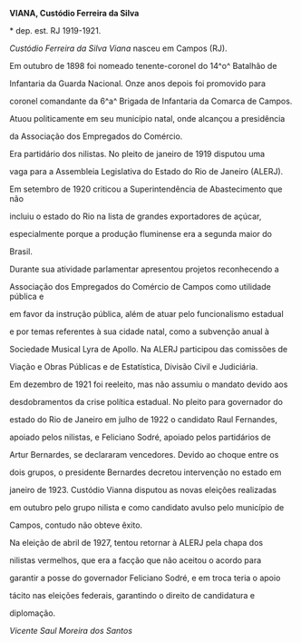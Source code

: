 **VIANA, Custódio Ferreira da Silva**



\* dep. est. RJ 1919-1921.



*Custódio Ferreira da Silva Viana* nasceu em Campos (RJ).



Em outubro de 1898 foi nomeado tenente-coronel do 14^o^ Batalhão de

Infantaria da Guarda Nacional. Onze anos depois foi promovido para

coronel comandante da 6^a^ Brigada de Infantaria da Comarca de Campos.



Atuou politicamente em seu município natal, onde alcançou a presidência

da Associação dos Empregados do Comércio.



Era partidário dos nilistas. No pleito de janeiro de 1919 disputou uma

vaga para a Assembleia Legislativa do Estado do Rio de Janeiro (ALERJ).



Em setembro de 1920 criticou a Superintendência de Abastecimento que não

incluiu o estado do Rio na lista de grandes exportadores de açúcar,

especialmente porque a produção fluminense era a segunda maior do

Brasil.



Durante sua atividade parlamentar apresentou projetos reconhecendo a

Associação dos Empregados do Comércio de Campos como utilidade pública e

em favor da instrução pública, além de atuar pelo funcionalismo estadual

e por temas referentes à sua cidade natal, como a subvenção anual à

Sociedade Musical Lyra de Apollo. Na ALERJ participou das comissões de

Viação e Obras Públicas e de Estatística, Divisão Civil e Judiciária.



Em dezembro de 1921 foi reeleito, mas não assumiu o mandato devido aos

desdobramentos da crise política estadual. No pleito para governador do

estado do Rio de Janeiro em julho de 1922 o candidato Raul Fernandes,

apoiado pelos nilistas, e Feliciano Sodré, apoiado pelos partidários de

Artur Bernardes, se declararam vencedores. Devido ao choque entre os

dois grupos, o presidente Bernardes decretou intervenção no estado em

janeiro de 1923. Custódio Vianna disputou as novas eleições realizadas

em outubro pelo grupo nilista e como candidato avulso pelo município de

Campos, contudo não obteve êxito.



Na eleição de abril de 1927, tentou retornar à ALERJ pela chapa dos

nilistas vermelhos, que era a facção que não aceitou o acordo para

garantir a posse do governador Feliciano Sodré, e em troca teria o apoio

tácito nas eleições federais, garantindo o direito de candidatura e

diplomação.



*Vicente Saul Moreira dos Santos*



